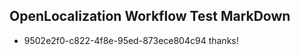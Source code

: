 ## OpenLocalization Workflow Test MarkDown
* 9502e2f0-c822-4f8e-95ed-873ece804c94 thanks!

<!--HONumber=Aug16_HO1-->


